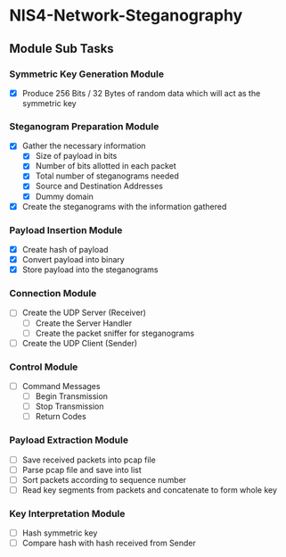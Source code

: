 # NIS4-Network-Steganography

## Module Sub Tasks
### Symmetric Key Generation Module
- [X] Produce 256 Bits / 32 Bytes of random data which will act as the symmetric key

### Steganogram Preparation Module
- [x] Gather the necessary information
  - [X]  Size of payload in bits
  - [X]  Number of bits allotted in each packet
  - [X]  Total number of steganograms needed
  - [X]  Source and Destination Addresses
  - [x]  Dummy domain
- [X] Create the steganograms with the information gathered

### Payload Insertion Module
- [X] Create hash of payload
- [X] Convert payload into binary
- [X] Store payload into the steganograms

### Connection Module
- [ ] Create the UDP Server (Receiver)
  - [ ] Create the Server Handler
  - [ ] Create the packet sniffer for steganograms
- [ ] Create the UDP Client (Sender)

### Control Module
- [ ] Command Messages
  - [ ] Begin Transmission
  - [ ] Stop Transmission
  - [ ] Return Codes

### Payload Extraction Module
- [ ] Save received packets into pcap file
- [ ] Parse pcap file and save into list
- [ ] Sort packets according to sequence number
- [ ] Read key segments from packets and concatenate to form whole key

### Key Interpretation Module
- [ ] Hash symmetric key
- [ ] Compare hash with hash received from Sender
